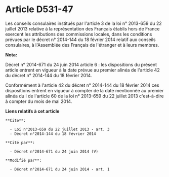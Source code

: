 # Article D531-47

Les conseils consulaires institués par l'article 3 de la loi n° 2013-659 du 22 juillet 2013 relative à la représentation des
Français établis hors de France exercent les attributions des commissions locales, dans les conditions prévues par le décret
n° 2014-144 du 18 février 2014 relatif aux conseils consulaires, à l'Assemblée des Français de l'étranger et à leurs membres.

**Nota:**

Décret n° 2014-671 du 24 juin 2014 article 6 : les dispositions du présent article entrent en vigueur à la date prévue au
premier alinéa de l'article 42 du décret n° 2014-144 du 18 février 2014.

Conformément à l'article 42 du décret n° 2014-144 du 18 février 2014 ces dispositions entrent en vigueur à compter de la date
mentionnée au premier alinéa du I de l'article 60 de la loi n° 2013-659 du 22 juillet 2013 c'est-à-dire à compter du mois de
mai 2014.

**Liens relatifs à cet article**

	**Cite**:

	  - Loi n°2013-659 du 22 juillet 2013 - art. 3
	  - Décret n°2014-144 du 18 février 2014

	**Cité par**:

	  - Décret n°2014-671 du 24 juin 2014 (V)

	**Modifié par**:

	  - Décret n°2014-671 du 24 juin 2014 - art. 1
